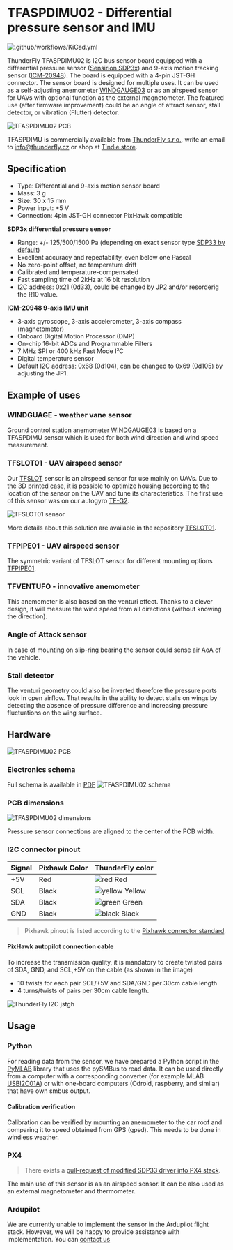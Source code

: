 # TFASPDIMU02 - Differential pressure sensor and IMU

![.github/workflows/KiCad.yml](https://github.com/ThunderFly-aerospace/TFASPDIMU01/workflows/.github/workflows/KiCad.yml/badge.svg)

ThunderFly TFASPDIMU02 is I2C bus sensor board equipped with a differential pressure sensor ([Sensirion SDP3x](https://www.sensirion.com/sdp3x/)) and 9-axis motion tracking sensor ([ICM-20948](https://invensense.tdk.com/products/motion-tracking/9-axis/icm-20948/)). The board is equipped with a 4-pin JST-GH connector. The sensor board is designed for multiple uses. It can be used as a self-adjusting anemometer [WINDGAUGE03](https://github.com/mlab-modules/WINDGAUGE03) or as an airspeed sensor for UAVs with optional function as the external magnetometer. The featured use (after firmware improvement) could be an angle of attract sensor, stall detector, or vibration (Flutter) detector.

![TFASPDIMU02 PCB](doc/img/TFASPDIMU01_2.jpg)

TFASPDIMU is commercially available from [ThunderFly s.r.o.](https://www.thunderfly.cz/), write an email to info@thunderfly.cz or shop at [Tindie store](https://www.tindie.com/stores/thunderfly/).

## Specification
 * Type: Differential and 9-axis motion sensor board
 * Mass: 3 g
 * Size: 30 x 15 mm
 * Power input: +5 V
 * Connection: 4pin JST-GH connector PixHawk compatible

**SDP3x differential pressure sensor**
 * Range: +/- 125/500/1500 Pa (depending on exact sensor type [SDP33 by default](https://sensirion.com/media/documents/6B7302AA/6375F33C/DP_DS_SDP33_D1.pdf))
 * Excellent accuracy and repeatability, even below one Pascal
 * No zero-point offset, no temperature drift
 * Calibrated and temperature-compensated
 * Fast sampling time of 2kHz at 16 bit resolution
 * I2C address: 0x21 (0d33), could be changed by JP2 and/or resorderig the R10 value.

 **ICM-20948 9-axis IMU unit**
 * 3-axis gyroscope, 3-axis accelerometer, 3-axis compass (magnetometer)
 * Onboard Digital Motion Processor (DMP)
 * On-chip 16-bit ADCs and Programmable Filters
 * 7 MHz SPI or 400 kHz Fast Mode I²C
 * Digital temperature sensor
 * Default I2C address: 0x68 (0d104), can be changed to 0x69 (0d105) by adjusting the JP1.

## Example of uses

### WINDGUAGE - weather vane sensor 

Ground control station anemometer [WINDGAUGE03](https://github.com/mlab-modules/WINDGAUGE03) is based on a TFASPDIMU sensor which is used for both wind direction and wind speed measurement. 

### TFSLOT01 - UAV airspeed sensor

Our [TFSLOT](https://github.com/ThunderFly-aerospace/TFSLOT01) sensor is an airspeed sensor for use mainly on UAVs. Due to the 3D printed case, it is possible to optimize housing according to the location of the sensor on the UAV and tune its characteristics. The first use of this sensor was on our autogyro [TF-G2](https://github.com/ThunderFly-aerospace/TF-G2/).

![TFSLOT01 sensor](https://raw.githubusercontent.com/ThunderFly-aerospace/TFSLOT01/TFSLOT01/doc/img/TFSLOT_2.jpg)

More details about this solution are available in the repository [TFSLOT01](https://github.com/ThunderFly-aerospace/TFSLOT01).

### TFPIPE01 - UAV airspeed sensor

The symmetric variant of TFSLOT sensor for different mounting options [TFPIPE01](https://github.com/ThunderFly-aerospace/TFPIPE01).

### TFVENTUFO - innovative anemometer

This anemometer is also based on the venturi effect. Thanks to a clever design, it will measure the wind speed from all directions (without knowing the direction).

### Angle of Attack sensor

In case of mounting on slip-ring bearing the sensor could sense air AoA of the vehicle.

### Stall detector

The venturi geometry could also be inverted therefore the pressure ports look in open airflow. That results in the ability to detect stalls on wings by detecting the absence of pressure difference and increasing pressure fluctuations on the wing surface. 

## Hardware

![TFASPDIMU02 PCB](doc/img/TFASPDIMU02A_bot_big.png)

### Electronics schema

Full schema is available in [PDF](/hw/sch_pcb/TFASPDIMU02A.pdf)
![TFASPDIMU02 schema](/hw/cam/docs/TFASPDIMU02A_schematic.svg)

### PCB dimensions

![TFASPDIMU02 dimensions](doc/img/TFASPDIMU02A_dimensions.png)

Pressure sensor connections are aligned to the center of the PCB width.

### I2C connector pinout

|Signal | Pixhawk Color | ThunderFly color |
|--------|------------------|---------------------|
| +5V  | Red             |   ![red](https://user-images.githubusercontent.com/5196729/102204855-ab1c3300-3eca-11eb-8083-646d633e3aef.png) Red                   |
| SCL  | Black          |  ![yellow](https://user-images.githubusercontent.com/5196729/102204908-bc653f80-3eca-11eb-9a1d-a02ea5481c03.png) Yellow                |
| SDA  | Black          |  ![green](https://user-images.githubusercontent.com/5196729/102205114-04846200-3ecb-11eb-8eb8-251c7e564707.png) Green                |
| GND | Black          | ![black](https://user-images.githubusercontent.com/5196729/102204896-b8d1b880-3eca-11eb-8b73-656cac9104e4.png) Black                 |

> Pixhawk pinout is listed according to the [Pixhawk connector standard](https://github.com/pixhawk/Pixhawk-Standards/blob/master/DS-009%20Pixhawk%20Connector%20Standard.pdf).

#### PixHawk autopilot connection cable

To increase the transmission quality, it is mandatory to create twisted pairs of SDA, GND, and SCL,+5V on the cable (as shown in the image)

- 10 twists for each pair  SCL/+5V and SDA/GND per 30cm cable length
- 4 turns/twists of pairs per 30cm cable length.

![ThunderFly I2C jstgh](doc/img/jstgh_i2c.jpg)

## Usage

### Python
For reading data from the sensor, we have prepared a Python script in the [PyMLAB](https://github.com/MLAB-project/pymlab) library that uses the pySMBus to read data. It can be used directly from a computer with a corresponding converter (for example MLAB [USBI2C01A](https://wiki.mlab.cz/doku.php?id=cs:usbi2c)) or with one-board computers (Odroid, raspberry, and similar) that have own smbus output.

#### Calibration verification

Calibration can be verified by mounting an anemometer to the car roof and comparing it to speed obtained from GPS (gpsd). This needs to be done in windless weather.

### PX4

> There exists a [pull-request of modified SDP33 driver into PX4 stack](https://github.com/PX4/PX4-Autopilot/pull/18593).

The main use of this sensor is as an airspeed sensor. It can be also used as an external magnetometer and thermometer.

### Ardupilot

We are currently unable to implement the sensor in the Ardupilot flight stack. However, we will be happy to provide assistance with implementation. You can [contact us](https://www.thunderfly.cz/contact-us.html)
